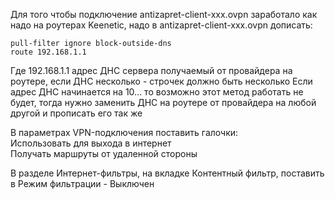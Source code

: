 Для того чтобы подключение antizapret-client-xxx.ovpn заработало как надо на роутерах Keenetic, надо в antizapret-client-xxx.ovpn дописать:

```
pull-filter ignore block-outside-dns
route 192.168.1.1
```

Где 192.168.1.1 адрес ДНС сервера получаемый от провайдера на роутере, если ДНС несколько - строчек должно быть несколько 
Если адрес ДНС начинается на 10... то возможно этот метод работать не будет, тогда нужно заменить ДНС на роутере от провайдера на любой другой и прописать его так же

В параметрах VPN-подключения поставить галочки:\
Использовать для выхода в интернет\
Получать маршруты от удаленной стороны

В разделе Интернет-фильтры, на вкладке Контентный фильтр, поставить в Режим фильтрации - Выключен
